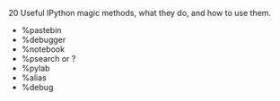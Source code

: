 20 Useful IPython magic methods, what they do, and how to use them.

- %pastebin
- %debugger
- %notebook
- %psearch or ?
- %pylab
- %alias
- %debug